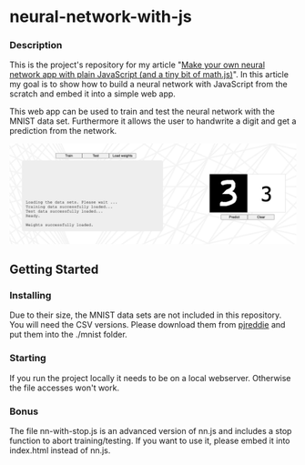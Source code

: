 # neural-network-with-js

### Description

This is the project's repository for my article "[Make your own neural network app with plain JavaScript (and a tiny bit of math.js)](https://lin-xiang.medium.com/make-your-own-neural-network-app-with-plain-javascript-and-a-tiny-bit-of-math-js-30ab5ff4cbd5)". In this article my goal is to show how to build a neural network with JavaScript from the scratch and embed it into a simple web app.

This web app can be used to train and test the neural network with the MNIST data set. Furthermore it allows the user to handwrite a digit and get a prediction from the network.

![screenshot](./img/sc_features.png)

## Getting Started
### Installing
Due to their size, the MNIST data sets are not included in this repository. You will need the CSV versions. Please download them from [pjreddie](https://pjreddie.com/projects/mnist-in-csv/) and put them into the ./mnist folder.

### Starting
If you run the project locally it needs to be on a local webserver. Otherwise the file accesses won't work.

### Bonus
The file nn-with-stop.js is an advanced version of nn.js and includes a stop function to abort training/testing. If you want to use it, please embed it into index.html instead of nn.js.


